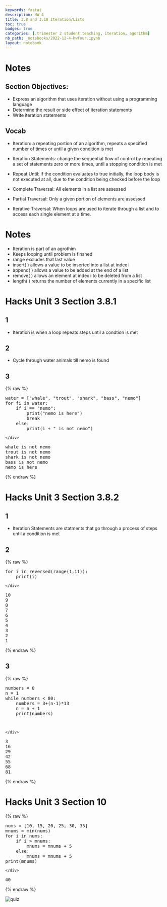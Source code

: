 ```yaml
---
keywords: fastai
description: HW 4
title: 3.8 and 3.10 Iteration/Lists
toc: true
badges: true
categories: [.trimester 2 student teaching, iteration, agorithm]
nb_path: _notebooks/2022-12-4-hwfour.ipynb
layout: notebook
---
```


<!--
#################################################
### THIS FILE WAS AUTOGENERATED! DO NOT EDIT! ###
#################################################
# file to edit: _notebooks/2022-12-4-hwfour.ipynb
-->

<div class="container" id="notebook-container">
        
<div class="cell border-box-sizing text_cell rendered"><div class="inner_cell">
<div class="text_cell_render border-box-sizing rendered_html">
<h1 id="Notes">Notes<a class="anchor-link" href="#Notes"> </a></h1><h2 id="Section-Objectives:">Section Objectives:<a class="anchor-link" href="#Section-Objectives:"> </a></h2><ul>
<li>Express an algorithm that uses iteration without using a programming language</li>
<li>Determine the result or side effect of iteration statements</li>
<li>Write iteration statements</li>
</ul>
<h2 id="Vocab">Vocab<a class="anchor-link" href="#Vocab"> </a></h2><ul>
<li><p>Iteration: a repeating portion of an algorithm, repeats a specified number of times or until a given condition is met</p>
</li>
<li><p>Iteration Statements: change the sequential flow of control by repeating a set of statements zero or more times, until a stopping condition is met</p>
</li>
<li><p>Repeat Until: if the condition evaluates to true initially, the loop body is not executed at all, due to the condition being checked before the loop</p>
</li>
<li><p>Complete Traversal: All elements in a list are assessed</p>
</li>
<li><p>Partial Traversal: Only a given portion of elements are assessed</p>
</li>
<li><p>Iterative Traversal: When loops are used to iterate through a list and to access each single element at a time.</p>
</li>
</ul>
<h1 id="Notes">Notes<a class="anchor-link" href="#Notes"> </a></h1><ul>
<li>Iteration is part of an agrothim</li>
<li>Keeps looping until problem is finshed</li>
<li>range excludes that last value</li>
<li>insert( ) allows a value to be inserted into a list at index i</li>
<li>append( ) allows a value to be added at the end of a list </li>
<li>remove( ) allows an element at index i to be deleted from a list</li>
<li>length( ) returns the number of elements currently in a specific list</li>
</ul>

</div>
</div>
</div>
<div class="cell border-box-sizing text_cell rendered"><div class="inner_cell">
<div class="text_cell_render border-box-sizing rendered_html">
<h1 id="Hacks-Unit-3-Section-3.8.1">Hacks Unit 3 Section 3.8.1<a class="anchor-link" href="#Hacks-Unit-3-Section-3.8.1"> </a></h1><h2 id="1">1<a class="anchor-link" href="#1"> </a></h2><ul>
<li>Iteration is when a loop repeats steps until a condtion is met</li>
</ul>
<h2 id="2">2<a class="anchor-link" href="#2"> </a></h2><ul>
<li>Cycle through water animals till nemo is found</li>
</ul>
<h2 id="3">3<a class="anchor-link" href="#3"> </a></h2>
</div>
</div>
</div>
    {% raw %}
    
<div class="cell border-box-sizing code_cell rendered">
<div class="input">

<div class="inner_cell">
    <div class="input_area">
<div class=" highlight hl-ipython3"><pre><span></span><span class="n">water</span> <span class="o">=</span> <span class="p">[</span><span class="s2">&quot;whale&quot;</span><span class="p">,</span> <span class="s2">&quot;trout&quot;</span><span class="p">,</span> <span class="s2">&quot;shark&quot;</span><span class="p">,</span> <span class="s2">&quot;bass&quot;</span><span class="p">,</span> <span class="s2">&quot;nemo&quot;</span><span class="p">]</span>
<span class="k">for</span> <span class="n">fi</span> <span class="ow">in</span> <span class="n">water</span><span class="p">:</span>
    <span class="k">if</span> <span class="n">i</span> <span class="o">==</span> <span class="s2">&quot;nemo&quot;</span><span class="p">:</span>
        <span class="nb">print</span><span class="p">(</span><span class="s2">&quot;nemo is here&quot;</span><span class="p">)</span>
        <span class="k">break</span>
    <span class="k">else</span><span class="p">:</span>
        <span class="nb">print</span><span class="p">(</span><span class="n">i</span> <span class="o">+</span> <span class="s2">&quot; is not nemo&quot;</span><span class="p">)</span>
</pre></div>

    </div>
</div>
</div>

<div class="output_wrapper">
<div class="output">

<div class="output_area">

<div class="output_subarea output_stream output_stdout output_text">
<pre>whale is not nemo
trout is not nemo
shark is not nemo
bass is not nemo
nemo is here
</pre>
</div>
</div>

</div>
</div>

</div>
    {% endraw %}

<div class="cell border-box-sizing text_cell rendered"><div class="inner_cell">
<div class="text_cell_render border-box-sizing rendered_html">
<h1 id="Hacks-Unit-3-Section-3.8.2">Hacks Unit 3 Section 3.8.2<a class="anchor-link" href="#Hacks-Unit-3-Section-3.8.2"> </a></h1><h2 id="1">1<a class="anchor-link" href="#1"> </a></h2><ul>
<li>Iteration Statements are statments that go through a process of steps until a condition is met</li>
</ul>
<h2 id="2">2<a class="anchor-link" href="#2"> </a></h2>
</div>
</div>
</div>
    {% raw %}
    
<div class="cell border-box-sizing code_cell rendered">
<div class="input">

<div class="inner_cell">
    <div class="input_area">
<div class=" highlight hl-ipython3"><pre><span></span><span class="k">for</span> <span class="n">i</span> <span class="ow">in</span> <span class="nb">reversed</span><span class="p">(</span><span class="nb">range</span><span class="p">(</span><span class="mi">1</span><span class="p">,</span><span class="mi">11</span><span class="p">)):</span>
    <span class="nb">print</span><span class="p">(</span><span class="n">i</span><span class="p">)</span>
</pre></div>

    </div>
</div>
</div>

<div class="output_wrapper">
<div class="output">

<div class="output_area">

<div class="output_subarea output_stream output_stdout output_text">
<pre>10
9
8
7
6
5
4
3
2
1
</pre>
</div>
</div>

</div>
</div>

</div>
    {% endraw %}

<div class="cell border-box-sizing text_cell rendered"><div class="inner_cell">
<div class="text_cell_render border-box-sizing rendered_html">
<h2 id="3">3<a class="anchor-link" href="#3"> </a></h2>
</div>
</div>
</div>
    {% raw %}
    
<div class="cell border-box-sizing code_cell rendered">
<div class="input">

<div class="inner_cell">
    <div class="input_area">
<div class=" highlight hl-ipython3"><pre><span></span><span class="n">numbers</span> <span class="o">=</span> <span class="mi">0</span>
<span class="n">n</span> <span class="o">=</span> <span class="mi">1</span>
<span class="k">while</span> <span class="n">numbers</span> <span class="o">&lt;</span> <span class="mi">80</span><span class="p">:</span>
    <span class="n">numbers</span> <span class="o">=</span> <span class="mi">3</span><span class="o">+</span><span class="p">(</span><span class="n">n</span><span class="o">-</span><span class="mi">1</span><span class="p">)</span><span class="o">*</span><span class="mi">13</span>
    <span class="n">n</span> <span class="o">=</span> <span class="n">n</span> <span class="o">+</span> <span class="mi">1</span>
    <span class="nb">print</span><span class="p">(</span><span class="n">numbers</span><span class="p">)</span>
    
</pre></div>

    </div>
</div>
</div>

<div class="output_wrapper">
<div class="output">

<div class="output_area">

<div class="output_subarea output_stream output_stdout output_text">
<pre>3
16
29
42
55
68
81
</pre>
</div>
</div>

</div>
</div>

</div>
    {% endraw %}

<div class="cell border-box-sizing text_cell rendered"><div class="inner_cell">
<div class="text_cell_render border-box-sizing rendered_html">
<h1 id="Hacks-Unit-3-Section-10">Hacks Unit 3 Section 10<a class="anchor-link" href="#Hacks-Unit-3-Section-10"> </a></h1>
</div>
</div>
</div>
    {% raw %}
    
<div class="cell border-box-sizing code_cell rendered">
<div class="input">

<div class="inner_cell">
    <div class="input_area">
<div class=" highlight hl-ipython3"><pre><span></span><span class="n">nums</span> <span class="o">=</span> <span class="p">[</span><span class="mi">10</span><span class="p">,</span> <span class="mi">15</span><span class="p">,</span> <span class="mi">20</span><span class="p">,</span> <span class="mi">25</span><span class="p">,</span> <span class="mi">30</span><span class="p">,</span> <span class="mi">35</span><span class="p">]</span>
<span class="n">mnums</span> <span class="o">=</span> <span class="nb">min</span><span class="p">(</span><span class="n">nums</span><span class="p">)</span>
<span class="k">for</span> <span class="n">i</span> <span class="ow">in</span> <span class="n">nums</span><span class="p">:</span>
    <span class="k">if</span> <span class="n">i</span> <span class="o">&gt;</span> <span class="n">mnums</span><span class="p">:</span>
        <span class="n">mnums</span> <span class="o">=</span> <span class="n">mnums</span> <span class="o">+</span> <span class="mi">5</span>
    <span class="k">else</span><span class="p">:</span>
        <span class="n">mnums</span> <span class="o">=</span> <span class="n">mnums</span> <span class="o">+</span> <span class="mi">5</span>
<span class="nb">print</span><span class="p">(</span><span class="n">mnums</span><span class="p">)</span>
</pre></div>

    </div>
</div>
</div>

<div class="output_wrapper">
<div class="output">

<div class="output_area">

<div class="output_subarea output_stream output_stdout output_text">
<pre>40
</pre>
</div>
</div>

</div>
</div>

</div>
    {% endraw %}

<div class="cell border-box-sizing text_cell rendered"><div class="inner_cell">
<div class="text_cell_render border-box-sizing rendered_html">
<p><img src="https://f1nnc.github.io/mysite/images/snip.png" alt="quiz"></p>

</div>
</div>
</div>
</div>
 

